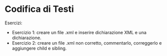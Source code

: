 # Codifica di Testi
Esercizi:
- Esercizio 1: creare un file .xml e inserire dichiarazione XML e una dichiarazione.
- Esercizio 2: creare un file .xml non corretto, commentarlo, correggerlo e aggiungere child e sibling.
